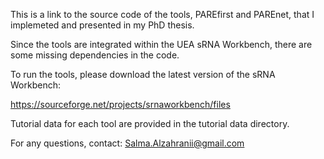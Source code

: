 This is a link to the source code of the tools, PAREfirst and PAREnet, that I implemeted and presented in my PhD thesis.

Since the tools are integrated within the UEA sRNA Workbench, there are some missing dependencies in the code.

To run the tools, please download the latest version of the sRNA Workbench:

https://sourceforge.net/projects/srnaworkbench/files

Tutorial data for each tool are provided in the tutorial data directory.

For any questions, contact: Salma.Alzahranii@gmail.com
